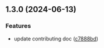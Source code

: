 ## 1.3.0 (2024-06-13)


### Features

* update contributing doc ([c7888bd](https://github.com/tiavina-mika/check-password-complexity/commit/c7888bda1d2ec662032d06e35fb77577519d05dc))

